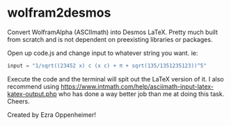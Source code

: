# wolfram2desmos
Convert WolframAlpha (ASCIImath) into Desmos LaTeX. Pretty much built from scratch and is not dependent on preexisting libraries or packages.

Open up code.js and change input to whatever string you want. ie:

```javascript
input = "1/sqrt((23452 x) c (x c) + π + sqrt(135/1351235123))^5"
```

Execute the code and the terminal will spit out the LaTeX version of it.
I also recommend using https://www.intmath.com/help/asciimath-input-latex-katex-output.php who has done a way better job than me at doing this task. Cheers.


Created by Ezra Oppenheimer!
